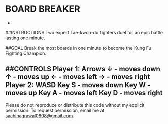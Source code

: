 # BOARD BREAKER 
-
##INSTRUCTIONS
Two expert Tae-kwon-do fighters duel for an epic battle lasting one minute.

##GOAL
Break the most boards in one minute to become the Kung Fu Fighting Champion.

##CONTROLS
Player 1: Arrows
↓ - moves down
↑ - moves up
← - moves left
→ - moves right
Player 2: WASD
Key S - moves down
Key W - moves up
Key A - moves left
Key D - moves right
-
Please do not reproduce or distribute this code without my explicit permission. To request permission, email me at sachinagrawal0808@gmail.com.
